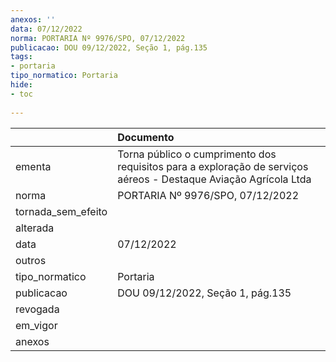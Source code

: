 ```yaml
---
anexos: ''
data: 07/12/2022
norma: PORTARIA Nº 9976/SPO, 07/12/2022
publicacao: DOU 09/12/2022, Seção 1, pág.135
tags:
- portaria
tipo_normatico: Portaria
hide: 
- toc 
 
---
```


|                    | Documento                                                                                                        |
|:-------------------|:-----------------------------------------------------------------------------------------------------------------|
| ementa             | Torna público o cumprimento dos requisitos para a exploração de serviços aéreos - Destaque Aviação Agrícola Ltda |
| norma              | PORTARIA Nº 9976/SPO, 07/12/2022                                                                                 |
| tornada_sem_efeito |                                                                                                                  |
| alterada           |                                                                                                                  |
| data               | 07/12/2022                                                                                                       |
| outros             |                                                                                                                  |
| tipo_normatico     | Portaria                                                                                                         |
| publicacao         | DOU 09/12/2022, Seção 1, pág.135                                                                                 |
| revogada           |                                                                                                                  |
| em_vigor           |                                                                                                                  |
| anexos             |                                                                                                                  |